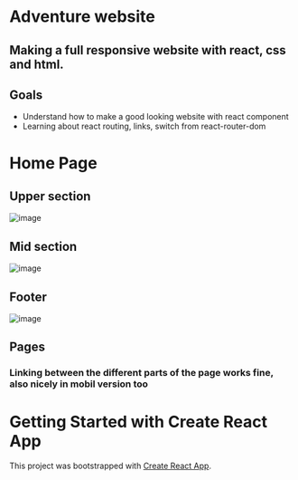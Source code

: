# Adventure website

## Making a full responsive website with react, css and html.

## Goals

- Understand how to make a good looking website with react component
- Learning about react routing, links, switch from react-router-dom

# Home Page

## Upper section

![image](https://user-images.githubusercontent.com/33283405/103420164-4f25ff80-4b96-11eb-80f6-c96f22153809.png)

## Mid section

![image](https://user-images.githubusercontent.com/33283405/103420233-8c8a8d00-4b96-11eb-835b-07598630bb49.png)

## Footer

![image](https://user-images.githubusercontent.com/33283405/103420255-a1ffb700-4b96-11eb-895e-e78a908f1212.png)

## Pages

### Linking between the different parts of the page works fine, also nicely in mobil version too

# Getting Started with Create React App

This project was bootstrapped with [Create React App](https://github.com/facebook/create-react-app).
